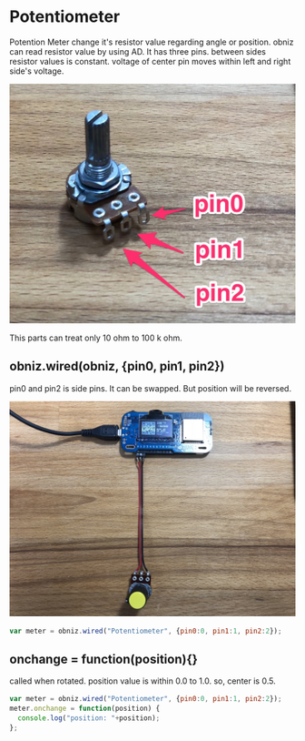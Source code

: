 # Potentiometer

Potention Meter change it's resistor value regarding angle or position.
obniz can read resistor value by using AD.
It has three pins. between sides resistor values is constant. voltage of center pin moves within left and right side's voltage.

![](./pm.jpg)

This parts can treat only 10 ohm to 100 k ohm.


## obniz.wired(obniz, {pin0, pin1, pin2})

pin0 and pin2 is side pins. It can be swapped. But position will be reversed.


![](./c_pm.jpg)

```Javascript
var meter = obniz.wired("Potentiometer", {pin0:0, pin1:1, pin2:2});
```
## onchange = function(position){}
called when rotated.
position value is within 0.0 to 1.0. so, center is 0.5.
```Javascript
var meter = obniz.wired("Potentiometer", {pin0:0, pin1:1, pin2:2});
meter.onchange = function(position) {
  console.log("position: "+position);
};
```